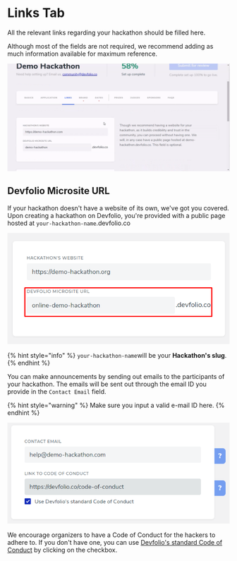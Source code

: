# Links Tab

All the relevant links regarding your hackathon should be filled here.

Although most of the fields are not required, we recommend adding as much information available for maximum reference.

![](../../.gitbook/assets/links.gif)

## Devfolio Microsite URL

If your hackathon doesn't have a website of its own, we've got you covered. Upon creating a hackathon on Devfolio, you're provided with a public page hosted at `your-hackathon-name`.devfolio.co

![A default slug is generated for you, with an option to edit it as per your preference depending upon the availability.](../../.gitbook/assets/image%20%2859%29.png)

{% hint style="info" %}
`your-hackathon-name`will be your **Hackathon's slug**.
{% endhint %}

You can make announcements by sending out emails to the participants of your hackathon. The emails will be sent out through the email ID you provide in the `Contact Email` field.

{% hint style="warning" %}
Make sure you input a valid e-mail ID here.
{% endhint %}

![](../../.gitbook/assets/image%20%2837%29.png)

We encourage organizers to have a Code of Conduct for the hackers to adhere to. If you don't have one, you can use [Devfolio's standard Code of Conduct](https://devfolio.co/code-of-conduct) by clicking on the checkbox.

